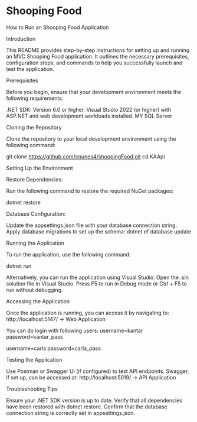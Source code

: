 # Shooping Food

How to Run an Shooping Food Application

Introduction

This README provides step-by-step instructions for setting up and running an MVC Shooping Food application. It outlines the necessary prerequisites, configuration steps, and commands to help you successfully launch and test the application.



Prerequisites

Before you begin, ensure that your development environment meets the following requirements:

.NET SDK: Version 6.0 or higher. 
Visual Studio 2022 (or higher) with ASP.NET and web development workloads installed.
MY SQL Server




Cloning the Repository

Clone the repository to your local development environment using the following command:

git clone https://github.com/cnunes4/shoopingFood.git
cd KAApi




Setting Up the Environment

Restore Dependencies:

Run the following command to restore the required NuGet packages:

dotnet restore

Database Configuration:

Update the appsettings.json file with your database connection string.
Apply database migrations to set up the schema:
dotnet ef database update


Running the Application

To run the application, use the following command:

dotnet run

Alternatively, you can run the application using Visual Studio:
Open the .sln solution file in Visual Studio.
Press F5 to run in Debug mode or Ctrl + F5 to run without debugging.



Accessing the Application

Once the application is running, you can access it by navigating to:
http://localhost:5147/ -> Web Application

You can do login with following users:
username=kantar
password=kantar_pass

username=carla
password=carla_pass


Testing the Application

Use Postman or Swagger UI (if configured) to test API endpoints.
Swagger, if set up, can be accessed at:
http://localhost:5019/ -> API Application



Troubleshooting Tips

Ensure your .NET SDK version is up to date.
Verify that all dependencies have been restored with dotnet restore.
Confirm that the database connection string is correctly set in appsettings.json.

